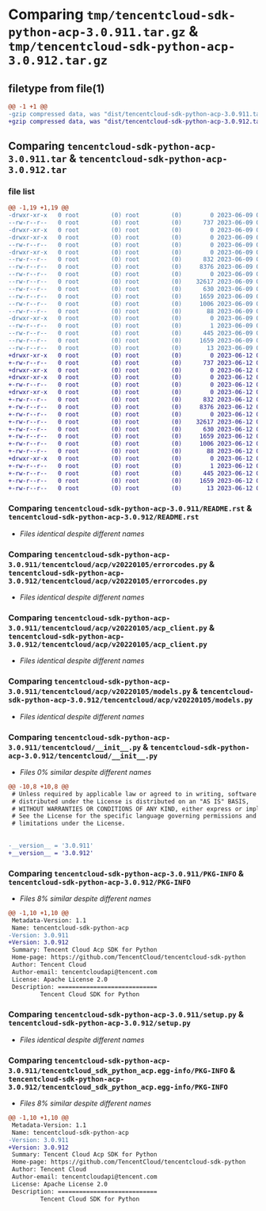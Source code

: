 # Comparing `tmp/tencentcloud-sdk-python-acp-3.0.911.tar.gz` & `tmp/tencentcloud-sdk-python-acp-3.0.912.tar.gz`

## filetype from file(1)

```diff
@@ -1 +1 @@
-gzip compressed data, was "dist/tencentcloud-sdk-python-acp-3.0.911.tar", last modified: Fri Jun  9 02:10:20 2023, max compression
+gzip compressed data, was "dist/tencentcloud-sdk-python-acp-3.0.912.tar", last modified: Mon Jun 12 02:55:01 2023, max compression
```

## Comparing `tencentcloud-sdk-python-acp-3.0.911.tar` & `tencentcloud-sdk-python-acp-3.0.912.tar`

### file list

```diff
@@ -1,19 +1,19 @@
-drwxr-xr-x   0 root         (0) root         (0)        0 2023-06-09 02:10:20.000000 tencentcloud-sdk-python-acp-3.0.911/
--rw-r--r--   0 root         (0) root         (0)      737 2023-06-09 02:10:20.000000 tencentcloud-sdk-python-acp-3.0.911/README.rst
-drwxr-xr-x   0 root         (0) root         (0)        0 2023-06-09 02:10:20.000000 tencentcloud-sdk-python-acp-3.0.911/tencentcloud/
-drwxr-xr-x   0 root         (0) root         (0)        0 2023-06-09 02:10:20.000000 tencentcloud-sdk-python-acp-3.0.911/tencentcloud/acp/
--rw-r--r--   0 root         (0) root         (0)        0 2023-06-09 02:10:20.000000 tencentcloud-sdk-python-acp-3.0.911/tencentcloud/acp/__init__.py
-drwxr-xr-x   0 root         (0) root         (0)        0 2023-06-09 02:10:20.000000 tencentcloud-sdk-python-acp-3.0.911/tencentcloud/acp/v20220105/
--rw-r--r--   0 root         (0) root         (0)      832 2023-06-09 02:10:20.000000 tencentcloud-sdk-python-acp-3.0.911/tencentcloud/acp/v20220105/errorcodes.py
--rw-r--r--   0 root         (0) root         (0)     8376 2023-06-09 02:10:20.000000 tencentcloud-sdk-python-acp-3.0.911/tencentcloud/acp/v20220105/acp_client.py
--rw-r--r--   0 root         (0) root         (0)        0 2023-06-09 02:10:20.000000 tencentcloud-sdk-python-acp-3.0.911/tencentcloud/acp/v20220105/__init__.py
--rw-r--r--   0 root         (0) root         (0)    32617 2023-06-09 02:10:20.000000 tencentcloud-sdk-python-acp-3.0.911/tencentcloud/acp/v20220105/models.py
--rw-r--r--   0 root         (0) root         (0)      630 2023-06-09 02:10:20.000000 tencentcloud-sdk-python-acp-3.0.911/tencentcloud/__init__.py
--rw-r--r--   0 root         (0) root         (0)     1659 2023-06-09 02:10:20.000000 tencentcloud-sdk-python-acp-3.0.911/PKG-INFO
--rw-r--r--   0 root         (0) root         (0)     1006 2023-06-09 02:10:20.000000 tencentcloud-sdk-python-acp-3.0.911/setup.py
--rw-r--r--   0 root         (0) root         (0)       88 2023-06-09 02:10:20.000000 tencentcloud-sdk-python-acp-3.0.911/setup.cfg
-drwxr-xr-x   0 root         (0) root         (0)        0 2023-06-09 02:10:20.000000 tencentcloud-sdk-python-acp-3.0.911/tencentcloud_sdk_python_acp.egg-info/
--rw-r--r--   0 root         (0) root         (0)        1 2023-06-09 02:10:20.000000 tencentcloud-sdk-python-acp-3.0.911/tencentcloud_sdk_python_acp.egg-info/dependency_links.txt
--rw-r--r--   0 root         (0) root         (0)      445 2023-06-09 02:10:20.000000 tencentcloud-sdk-python-acp-3.0.911/tencentcloud_sdk_python_acp.egg-info/SOURCES.txt
--rw-r--r--   0 root         (0) root         (0)     1659 2023-06-09 02:10:20.000000 tencentcloud-sdk-python-acp-3.0.911/tencentcloud_sdk_python_acp.egg-info/PKG-INFO
--rw-r--r--   0 root         (0) root         (0)       13 2023-06-09 02:10:20.000000 tencentcloud-sdk-python-acp-3.0.911/tencentcloud_sdk_python_acp.egg-info/top_level.txt
+drwxr-xr-x   0 root         (0) root         (0)        0 2023-06-12 02:55:01.000000 tencentcloud-sdk-python-acp-3.0.912/
+-rw-r--r--   0 root         (0) root         (0)      737 2023-06-12 02:55:01.000000 tencentcloud-sdk-python-acp-3.0.912/README.rst
+drwxr-xr-x   0 root         (0) root         (0)        0 2023-06-12 02:55:01.000000 tencentcloud-sdk-python-acp-3.0.912/tencentcloud/
+drwxr-xr-x   0 root         (0) root         (0)        0 2023-06-12 02:55:01.000000 tencentcloud-sdk-python-acp-3.0.912/tencentcloud/acp/
+-rw-r--r--   0 root         (0) root         (0)        0 2023-06-12 02:55:01.000000 tencentcloud-sdk-python-acp-3.0.912/tencentcloud/acp/__init__.py
+drwxr-xr-x   0 root         (0) root         (0)        0 2023-06-12 02:55:01.000000 tencentcloud-sdk-python-acp-3.0.912/tencentcloud/acp/v20220105/
+-rw-r--r--   0 root         (0) root         (0)      832 2023-06-12 02:55:01.000000 tencentcloud-sdk-python-acp-3.0.912/tencentcloud/acp/v20220105/errorcodes.py
+-rw-r--r--   0 root         (0) root         (0)     8376 2023-06-12 02:55:01.000000 tencentcloud-sdk-python-acp-3.0.912/tencentcloud/acp/v20220105/acp_client.py
+-rw-r--r--   0 root         (0) root         (0)        0 2023-06-12 02:55:01.000000 tencentcloud-sdk-python-acp-3.0.912/tencentcloud/acp/v20220105/__init__.py
+-rw-r--r--   0 root         (0) root         (0)    32617 2023-06-12 02:55:01.000000 tencentcloud-sdk-python-acp-3.0.912/tencentcloud/acp/v20220105/models.py
+-rw-r--r--   0 root         (0) root         (0)      630 2023-06-12 02:55:01.000000 tencentcloud-sdk-python-acp-3.0.912/tencentcloud/__init__.py
+-rw-r--r--   0 root         (0) root         (0)     1659 2023-06-12 02:55:01.000000 tencentcloud-sdk-python-acp-3.0.912/PKG-INFO
+-rw-r--r--   0 root         (0) root         (0)     1006 2023-06-12 02:55:01.000000 tencentcloud-sdk-python-acp-3.0.912/setup.py
+-rw-r--r--   0 root         (0) root         (0)       88 2023-06-12 02:55:01.000000 tencentcloud-sdk-python-acp-3.0.912/setup.cfg
+drwxr-xr-x   0 root         (0) root         (0)        0 2023-06-12 02:55:01.000000 tencentcloud-sdk-python-acp-3.0.912/tencentcloud_sdk_python_acp.egg-info/
+-rw-r--r--   0 root         (0) root         (0)        1 2023-06-12 02:55:01.000000 tencentcloud-sdk-python-acp-3.0.912/tencentcloud_sdk_python_acp.egg-info/dependency_links.txt
+-rw-r--r--   0 root         (0) root         (0)      445 2023-06-12 02:55:01.000000 tencentcloud-sdk-python-acp-3.0.912/tencentcloud_sdk_python_acp.egg-info/SOURCES.txt
+-rw-r--r--   0 root         (0) root         (0)     1659 2023-06-12 02:55:01.000000 tencentcloud-sdk-python-acp-3.0.912/tencentcloud_sdk_python_acp.egg-info/PKG-INFO
+-rw-r--r--   0 root         (0) root         (0)       13 2023-06-12 02:55:01.000000 tencentcloud-sdk-python-acp-3.0.912/tencentcloud_sdk_python_acp.egg-info/top_level.txt
```

### Comparing `tencentcloud-sdk-python-acp-3.0.911/README.rst` & `tencentcloud-sdk-python-acp-3.0.912/README.rst`

 * *Files identical despite different names*

### Comparing `tencentcloud-sdk-python-acp-3.0.911/tencentcloud/acp/v20220105/errorcodes.py` & `tencentcloud-sdk-python-acp-3.0.912/tencentcloud/acp/v20220105/errorcodes.py`

 * *Files identical despite different names*

### Comparing `tencentcloud-sdk-python-acp-3.0.911/tencentcloud/acp/v20220105/acp_client.py` & `tencentcloud-sdk-python-acp-3.0.912/tencentcloud/acp/v20220105/acp_client.py`

 * *Files identical despite different names*

### Comparing `tencentcloud-sdk-python-acp-3.0.911/tencentcloud/acp/v20220105/models.py` & `tencentcloud-sdk-python-acp-3.0.912/tencentcloud/acp/v20220105/models.py`

 * *Files identical despite different names*

### Comparing `tencentcloud-sdk-python-acp-3.0.911/tencentcloud/__init__.py` & `tencentcloud-sdk-python-acp-3.0.912/tencentcloud/__init__.py`

 * *Files 0% similar despite different names*

```diff
@@ -10,8 +10,8 @@
 # Unless required by applicable law or agreed to in writing, software
 # distributed under the License is distributed on an "AS IS" BASIS,
 # WITHOUT WARRANTIES OR CONDITIONS OF ANY KIND, either express or implied.
 # See the License for the specific language governing permissions and
 # limitations under the License.
 
 
-__version__ = '3.0.911'
+__version__ = '3.0.912'
```

### Comparing `tencentcloud-sdk-python-acp-3.0.911/PKG-INFO` & `tencentcloud-sdk-python-acp-3.0.912/PKG-INFO`

 * *Files 8% similar despite different names*

```diff
@@ -1,10 +1,10 @@
 Metadata-Version: 1.1
 Name: tencentcloud-sdk-python-acp
-Version: 3.0.911
+Version: 3.0.912
 Summary: Tencent Cloud Acp SDK for Python
 Home-page: https://github.com/TencentCloud/tencentcloud-sdk-python
 Author: Tencent Cloud
 Author-email: tencentcloudapi@tencent.com
 License: Apache License 2.0
 Description: ============================
         Tencent Cloud SDK for Python
```

### Comparing `tencentcloud-sdk-python-acp-3.0.911/setup.py` & `tencentcloud-sdk-python-acp-3.0.912/setup.py`

 * *Files identical despite different names*

### Comparing `tencentcloud-sdk-python-acp-3.0.911/tencentcloud_sdk_python_acp.egg-info/PKG-INFO` & `tencentcloud-sdk-python-acp-3.0.912/tencentcloud_sdk_python_acp.egg-info/PKG-INFO`

 * *Files 8% similar despite different names*

```diff
@@ -1,10 +1,10 @@
 Metadata-Version: 1.1
 Name: tencentcloud-sdk-python-acp
-Version: 3.0.911
+Version: 3.0.912
 Summary: Tencent Cloud Acp SDK for Python
 Home-page: https://github.com/TencentCloud/tencentcloud-sdk-python
 Author: Tencent Cloud
 Author-email: tencentcloudapi@tencent.com
 License: Apache License 2.0
 Description: ============================
         Tencent Cloud SDK for Python
```

